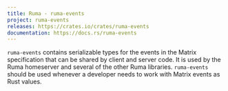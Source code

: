 ```yaml
---
title: Ruma - ruma-events
project: ruma-events
releases: https://crates.io/crates/ruma-events
documentation: https://docs.rs/ruma-events
---
```


`ruma-events` contains serializable types for the events in the Matrix specification that can be shared by client and server code.
It is used by the Ruma homeserver and several of the other Ruma libraries.
`ruma-events` should be used whenever a developer needs to work with Matrix events as Rust values.
